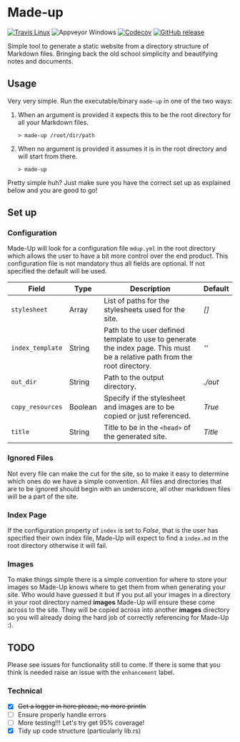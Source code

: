 # Made-up
 [![Travis Linux](https://img.shields.io/travis/maccoda/made-up.svg)]()
 ![Appveyor Windows](https://ci.appveyor.com/api/projects/status/github/maccoda/made-up?svg=true)
[![Codecov](https://img.shields.io/codecov/c/github/maccoda/made-up.svg)]()
[![GitHub release](https://img.shields.io/github/release/maccoda/made-up.svg)]()

Simple tool to generate a static website from a directory structure of Markdown
files. Bringing back the old school simplicity and beautifying notes and
documents.

## Usage
Very very simple. Run the executable/binary `made-up` in one of the two ways:
1. When an argument is provided it expects this to be the root directory for all your Markdown files.
   ```
   > made-up /root/dir/path
   ```
1. When no argument is provided it assumes it is in the root directory and will start from there.
   ```
   > made-up
   ```
Pretty simple huh? Just make sure you have the correct set up as explained below
and you are good to go!

## Set up
### Configuration
Made-Up will look for a configuration file `mdup.yml` in the root directory
which allows the user to have a bit more control over the end product. This
configuration file is not mandatory thus all fields are optional. If not
specified the default will be used.

| Field | Type | Description | Default |
|---|---| --- | --- |
|`stylesheet` | Array<String> | List of paths for the stylesheets used for the site. | *[]* |
|`index_template` | String | Path to the user defined template to use to generate the index page. This must be a relative path from the root directory. | *''* |
| `out_dir`| String | Path to the output directory. | *./out*|
| `copy_resources` | Boolean | Specify if the stylesheet and images are to be copied or just referenced. | *True* |
| `title` | String | Title to be in the `<head>` of the generated site. | *Title* |

### Ignored Files
Not every file can make the cut for the site, so to make it easy to determine
which ones do we have a simple convention. All files and directories that are to
be ignored should begin with an underscore, all other markdown files will be a
part of the site.

### Index Page
If the configuration property of `index` is set to *False*, that is the user has
specified their own index file, Made-Up will expect to find a `index.md` in
the root directory otherwise it will fail.

### Images
To make things simple there is a simple convention for where to store your images so Made-Up knows where to get them from when generating your site. Who would have guessed it but if you put all your images in a directory in your root directory named **images** Made-Up will ensure these come across to the site. They will be copied across into another **images** directory so you will already doing the hard job of correctly referencing for Made-Up :).

## TODO

Please see issues for functionality still to come. If there is some that you think is needed raise an issue with the `enhancement` label.

### Technical
- [X] ~~Get a logger in here please, no more println~~
- [ ] Ensure properly handle errors
- [ ] More testing!!! Let's try get 95% coverage!
- [X] Tidy up code structure (particularly lib.rs)
